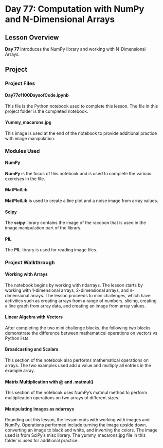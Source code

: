 # Day 77: Computation with NumPy and N-Dimensional Arrays
## Lesson Overview
**Day 77** introduces the NumPy library and working with N-Dimensional Arrays.
## Project
### Project Files
#### Day77of100DaysofCode.ipynb
This file is the Python notebook used to complete this lesson. The file in this project folder is the completed notebook.
#### Yummy_macarons.jpg
This image is used at the end of the notebook to provide additional practice with image manipulation.
### Modules Used
#### NumPy
**NumPy** is the focus of this notebook and is used to complete the various exercises in the file.
#### MatPlotLib
**MatPlotLib** is used to create a line plot and a noise image from array values.
#### Scipy
The **scipy** library contains the image of the raccoon that is used in the image manipulation part of the library.
#### PIL
The **PIL** library is used for reading image files.
### Project Walkthrough
#### Working with Arrays
The notebook begins by working with ndarrays. The lesson starts by working with 1-dimensional arrays, 2-dimensional arrays, and n-dimensional arrays. The lesson proceeds to mini challenges, which have activities such as creating arrays from a range of numbers, slicing, creating a line graph from array data, and creating an image from array values.
#### Linear Algebra with Vectors
After completing the two mini challenge blocks, the following two blocks demonstrate the difference between mathematical operations on vectors vs Python lists.
#### Broadcasting and Scalars
This section of the notebook also performs mathematical operations on arrays. The two examples used add a value and multiply all entries in the example array.
#### Matrix Multiplication with @ and .matmul()
This section of the notebook uses NumPy’s matmul method to perform multiplication operations on two arrays of different sizes.
#### Manipulating Images as ndarrays
Rounding out this lesson, the lesson ends with working with images and NumPy. Operations performed include turning the image upside down, converting an image to black and white, and inverting the colors. The image used is from SciPy’s misc library. The yummy_macarons.jpg file in this folder is used for additional practice. 
